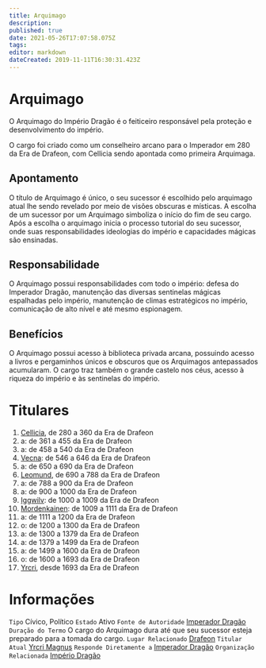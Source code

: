 ```yaml
---
title: Arquimago
description: 
published: true
date: 2021-05-26T17:07:58.075Z
tags: 
editor: markdown
dateCreated: 2019-11-11T16:30:31.423Z
---
```


<!-- SUBTITLE: Visão geral sobre Arquimago -->

# Arquimago
O Arquimago do Império Dragão é o feiticeiro responsável pela proteção e desenvolvimento do império.

O cargo foi criado como um conselheiro arcano para o Imperador em 280 da Era de Drafeon, com Cellicia sendo apontada como primeira Arquimaga.

## Apontamento
O título de Arquimago é único, o seu sucessor é escolhido pelo arquimago atual lhe sendo revelado por meio de visões obscuras e místicas. A escolha de um sucessor por um Arquimago simboliza o início do fim de seu cargo. Após a escolha o arquimago inicia o processo tutorial do seu sucessor, onde suas responsabilidades ideologias do império e capacidades mágicas são ensinadas.

## Responsabilidade
O Arquimago possui responsabilidades com todo o império: defesa do Imperador Dragão, manutenção das diversas sentinelas mágicas espalhadas pelo império, manutenção de climas estratégicos no império, comunicação de alto nível e até mesmo espionagem.

## Benefícios
O Arquimago possui acesso à biblioteca privada arcana, possuindo acesso a livros e pergaminhos únicos e obscuros que os Arquimagos antepassados acumularam. O cargo traz também o grande castelo nos céus, acesso à riqueza do império e às sentinelas do império.

# Titulares

1. [Cellicia](/individuos/cellicia), de 280 a 360 da Era de Drafeon
1. a: de 361 a 455 da Era de Drafeon
1. a: de 458 a 540 da Era de Drafeon
1. [Vecna](/individuos/vecna): de 546 a 646 da Era de Drafeon
1. a: de 650 a 690 da Era de Drafeon
1. [Leomund](/individuos/leomund), de 690 a 788 da Era de Drafeon
1. a: de 788 a 900 da Era de Drafeon
1. a: de 900 a 1000 da Era de Drafeon
1. [Iggwilv](/individuos/Iggwilv): de 1000 a 1009 da Era de Drafeon
1. [Mordenkainen](/individuos/mordenkainen): de 1009 a 1111 da Era de Drafeon
1. a: de 1111 a 1200 da Era de Drafeon
1. o: de 1200 a 1300 da Era de Drafeon
1. a: de 1300 a 1379 da Era de Drafeon
1. a: de 1379 a 1499 da Era de Drafeon
1. a: de 1499 a 1600 da Era de Drafeon
1. o: de 1600 a 1693 da Era de Drafeon
1. [Yrcri](/individuos/yrcri-magnus), desde 1693 da Era de Drafeon

# Informações
`Tipo` Cívico, Político 
`Estado` Ativo
`Fonte de Autoridade` [Imperador Dragão](/rankings-e-titulos/imperador-dragao)
`Duração do Termo` O cargo do Arquimago dura até que seu sucessor esteja preparado para a tomada do cargo.
`Lugar Relacionado` [Drafeon](/lugares/plano-material/drafeon)
`Titular Atual` [Yrcri Magnus](/individuos/yrcri-magnus)
`Responde Diretamente a` [Imperador Dragão](/rankings-e-titulos/imperador-dragao)
`Organização Relacionada` [Império Dragão](/faccoes/nacoes/imperio-dragao)


